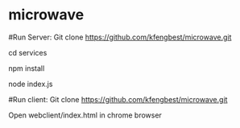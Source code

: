 # microwave

#Run Server:
Git clone https://github.com/kfengbest/microwave.git

cd services

npm install

node index.js


#Run client:
Git clone https://github.com/kfengbest/microwave.git

Open webclient/index.html in chrome browser